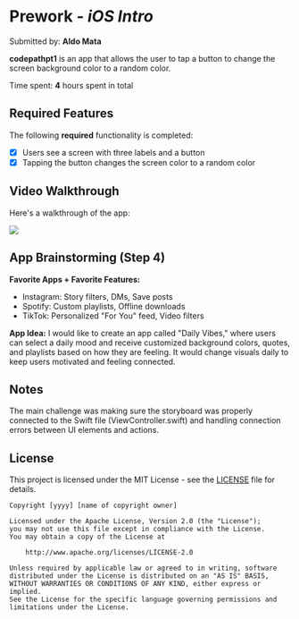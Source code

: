 # Prework - *iOS Intro*

Submitted by: **Aldo Mata**

**codepathpt1** is an app that allows the user to tap a button to change the screen background color to a random color.

Time spent: **4** hours spent in total

## Required Features

The following **required** functionality is completed:

- [X] Users see a screen with three labels and a button
- [X] Tapping the button changes the screen color to a random color

## Video Walkthrough

Here's a walkthrough of the app:

![](YOUR_GIF_LINK_HERE)

<!-- Reminder: Upload a .gif file showing the app running, then paste the .gif link here -->

## App Brainstorming (Step 4)

**Favorite Apps + Favorite Features:**
- Instagram: Story filters, DMs, Save posts
- Spotify: Custom playlists, Offline downloads
- TikTok: Personalized "For You" feed, Video filters

**App Idea:**
I would like to create an app called "Daily Vibes," where users can select a daily mood and receive customized background colors, quotes, and playlists based on how they are feeling. It would change visuals daily to keep users motivated and feeling connected.

## Notes

The main challenge was making sure the storyboard was properly connected to the Swift file (ViewController.swift) and handling connection errors between UI elements and actions.

## License

This project is licensed under the MIT License - see the [LICENSE](LICENSE) file for details.


    Copyright [yyyy] [name of copyright owner]

    Licensed under the Apache License, Version 2.0 (the "License");
    you may not use this file except in compliance with the License.
    You may obtain a copy of the License at

        http://www.apache.org/licenses/LICENSE-2.0

    Unless required by applicable law or agreed to in writing, software
    distributed under the License is distributed on an "AS IS" BASIS,
    WITHOUT WARRANTIES OR CONDITIONS OF ANY KIND, either express or implied.
    See the License for the specific language governing permissions and
    limitations under the License.
